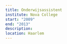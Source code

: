 ```yaml
---
title: Onderwijsassistent
institute: Nova College
start: "2009"
end: "2013"
description:
location: Haarlem
---
```

